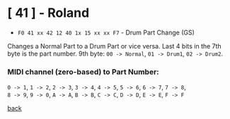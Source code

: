 # [ 41 ] - Roland

- `F0 41 xx 42 12 40 1x 15 xx xx F7` - Drum Part Change (GS)

Changes a Normal Part to a Drum Part or vice versa.
Last 4 bits in the 7th byte is the part number.
9th byte: `00 -> Normal`, `01 -> Drum1`, `02 -> Drum2`.

### MIDI channel (zero-based) to Part Number:
`0 -> 1`, `1 -> 2`, `2 -> 3`, `3 -> 4`, `4 -> 5`, `5 -> 6`, `6 -> 7`, `7 -> 8`,  
`8 -> 9`, `9 -> 0`, `A -> A`, `B -> B`, `C -> C`, `D -> D`, `E -> E`, `F -> F`
 

[back](README.md)